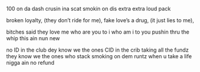 100 on da dash 
crusin ina scat
smokin on dis extra extra loud pack

broken loyalty, (they don’t ride for me),
fake love’s a drug, (it just lies to me),

bitches said they love me who are you to i
who am i to you pushin thru the whip this ain nun new

no ID in the club dey know we the ones
CID in the crib taking all the fundz
they know we the ones who stack smoking on dem runtz
when u take a life nigga ain no refund
